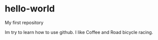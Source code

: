 # hello-world
My first repository 

Im try to learn how to use github.
I like Coffee and Road bicycle racing.
